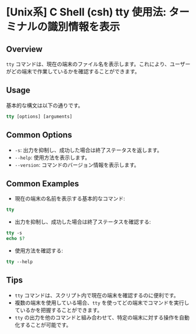 # [Unix系] C Shell (csh) tty 使用法: ターミナルの識別情報を表示

## Overview
`tty` コマンドは、現在の端末のファイル名を表示します。これにより、ユーザーがどの端末で作業しているかを確認することができます。

## Usage
基本的な構文は以下の通りです。

```csh
tty [options] [arguments]
```

## Common Options
- `-s`: 出力を抑制し、成功した場合は終了ステータスを返します。
- `--help`: 使用方法を表示します。
- `--version`: コマンドのバージョン情報を表示します。

## Common Examples
- 現在の端末の名前を表示する基本的なコマンド:

```csh
tty
```

- 出力を抑制し、成功した場合は終了ステータスを確認する:

```csh
tty -s
echo $?
```

- 使用方法を確認する:

```csh
tty --help
```

## Tips
- `tty` コマンドは、スクリプト内で現在の端末を確認するのに便利です。
- 複数の端末を使用している場合、`tty` を使ってどの端末でコマンドを実行しているかを把握することができます。
- `tty` の出力を他のコマンドと組み合わせて、特定の端末に対する操作を自動化することが可能です。